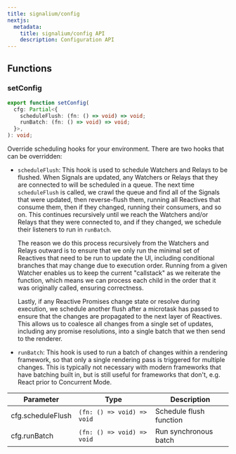 ```yaml
---
title: signalium/config
nextjs:
  metadata:
    title: signalium/config API
    description: Configuration API
---
```


## Functions

### setConfig

```ts
export function setConfig(
  cfg: Partial<{
    scheduleFlush: (fn: () => void) => void;
    runBatch: (fn: () => void) => void;
  }>,
): void;
```

Override scheduling hooks for your environment. There are two hooks that can be overridden:

- `scheduleFlush`: This hook is used to schedule Watchers and Relays to be flushed. When Signals are updated, any Watchers or Relays that they are connected to will be scheduled in a queue. The next time `scheduleFlush` is called, we crawl the queue and find all of the Signals that were updated, then reverse-flush them, running all Reactives that consume them, then if they changed, running their consumers, and so on. This continues recursively until we reach the Watchers and/or Relays that they were connected to, and if they changed, we schedule their listeners to run in `runBatch`.

  The reason we do this process recursively from the Watchers and Relays outward is to ensure that we only run the minimal set of Reactives that need to be run to update the UI, including conditional branches that may change due to execution order. Running from a given Watcher enables us to keep the current "callstack" as we reiterate the function, which means we can process each child in the order that it was originally called, ensuring correctness.

  Lastly, if any Reactive Promises change state or resolve during execution, we schedule another flush after a microtask has passed to ensure that the changes are propagated to the next layer of Reactives. This allows us to coalesce all changes from a single set of updates, including any promise resolutions, into a single batch that we then send to the renderer.

- `runBatch`: This hook is used to run a batch of changes within a rendering framework, so that only a single rendering pass is triggered for multiple changes. This is typically not necessary with modern frameworks that have batching built in, but is still useful for frameworks that don't, e.g. React prior to Concurrent Mode.

| Parameter         | Type                       | Description             |
| ----------------- | -------------------------- | ----------------------- |
| cfg.scheduleFlush | `(fn: () => void) => void` | Schedule flush function |
| cfg.runBatch      | `(fn: () => void) => void` | Run synchronous batch   |
